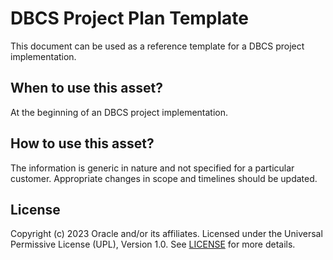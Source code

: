 # DBCS Project Plan Template

This document can be used as a reference template for a DBCS project implementation.

## When to use this asset?

At the beginning of an DBCS project implementation.

## How to use this asset?
The information is generic in nature and not specified for a particular customer. Appropriate changes in scope and timelines should be updated.

## License
Copyright (c) 2023 Oracle and/or its affiliates.
Licensed under the Universal Permissive License (UPL), Version 1.0.
See [LICENSE](LICENSE) for more details.
